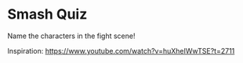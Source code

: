 # Smash Quiz
Name the characters in the fight scene!

Inspiration: <https://www.youtube.com/watch?v=huXheIWwTSE?t=2711>
